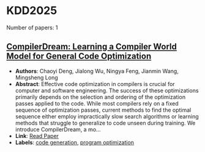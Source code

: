 # KDD2025

Number of papers: 1

## [CompilerDream: Learning a Compiler World Model for General Code Optimization](paper_1.md)
- **Authors**: Chaoyi Deng, Jialong Wu, Ningya Feng, Jianmin Wang, Mingsheng Long
- **Abstract**: Effective code optimization in compilers is crucial for computer and software engineering. The success of these optimizations primarily depends on the selection and ordering of the optimization passes applied to the code. While most compilers rely on a fixed sequence of optimization passes, current methods to find the optimal sequence either employ impractically slow search algorithms or learning methods that struggle to generalize to code unseen during training. We introduce CompilerDream, a mo...
- **Link**: [Read Paper](https://arxiv.org/abs/2404.16077)
- **Labels**: [code generation](../../labels/code_generation.md), [program optimization](../../labels/program_optimization.md)
